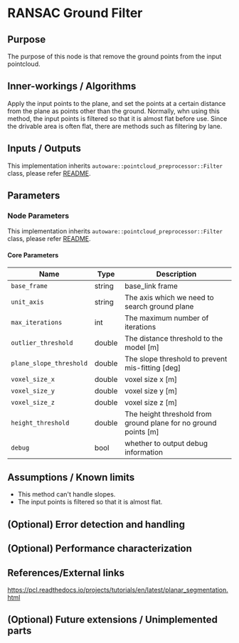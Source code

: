 # RANSAC Ground Filter

## Purpose

The purpose of this node is that remove the ground points from the input pointcloud.

## Inner-workings / Algorithms

Apply the input points to the plane, and set the points at a certain distance from the plane as points other than the ground. Normally, whn using this method, the input points is filtered so that it is almost flat before use. Since the drivable area is often flat, there are methods such as filtering by lane.

## Inputs / Outputs

This implementation inherits `autoware::pointcloud_preprocessor::Filter` class, please refer [README](../README.md).

## Parameters

### Node Parameters

This implementation inherits `autoware::pointcloud_preprocessor::Filter` class, please refer [README](../README.md).

#### Core Parameters

| Name                    | Type   | Description                                                     |
| ----------------------- | ------ | --------------------------------------------------------------- |
| `base_frame`            | string | base_link frame                                                 |
| `unit_axis`             | string | The axis which we need to search ground plane                   |
| `max_iterations`        | int    | The maximum number of iterations                                |
| `outlier_threshold`     | double | The distance threshold to the model [m]                         |
| `plane_slope_threshold` | double | The slope threshold to prevent mis-fitting [deg]                |
| `voxel_size_x`          | double | voxel size x [m]                                                |
| `voxel_size_y`          | double | voxel size y [m]                                                |
| `voxel_size_z`          | double | voxel size z [m]                                                |
| `height_threshold`      | double | The height threshold from ground plane for no ground points [m] |
| `debug`                 | bool   | whether to output debug information                             |

## Assumptions / Known limits

- This method can't handle slopes.
- The input points is filtered so that it is almost flat.

## (Optional) Error detection and handling

## (Optional) Performance characterization

## References/External links

<https://pcl.readthedocs.io/projects/tutorials/en/latest/planar_segmentation.html>

## (Optional) Future extensions / Unimplemented parts
